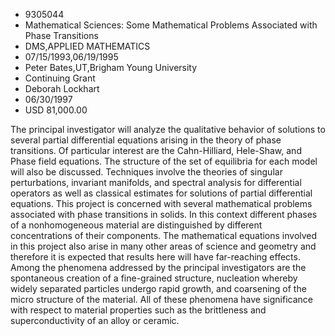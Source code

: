
* 9305044
* Mathematical Sciences: Some Mathematical Problems Associated with Phase Transitions
* DMS,APPLIED MATHEMATICS
* 07/15/1993,06/19/1995
* Peter Bates,UT,Brigham Young University
* Continuing Grant
* Deborah Lockhart
* 06/30/1997
* USD 81,000.00

The principal investigator will analyze the qualitative behavior of solutions
to several partial differential equations arising in the theory of phase
transitions. Of particular interest are the Cahn-Hilliard, Hele-Shaw, and Phase
field equations. The structure of the set of equilibria for each model will also
be discussed. Techniques involve the theories of singular perturbations,
invariant manifolds, and spectral analysis for differential operators as well as
classical estimates for solutions of partial differential equations. This
project is concerned with several mathematical problems associated with phase
transitions in solids. In this context different phases of a nonhomogeneous
material are distinguished by different concentrations of their components. The
mathematical equations involved in this project also arise in many other areas
of science and geometry and therefore it is expected that results here will have
far-reaching effects. Among the phenomena addressed by the principal
investigators are the spontaneous creation of a fine-grained structure,
nucleation whereby widely separated particles undergo rapid growth, and
coarsening of the micro structure of the material. All of these phenomena have
significance with respect to material properties such as the brittleness and
superconductivity of an alloy or ceramic.
